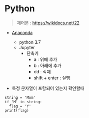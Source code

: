 Python
===================================

> 제어문 : https://wikidocs.net/22

* [Anaconda](https://www.anaconda.com/)
  * python 3.7
  * Jupyter
    * 단축키
      * a : 위에 추가
      * b : 아래에 추가
      * dd : 삭제
      * shift + enter : 실행


* 특정 문자열이 포함되어 있는지 확인할때
```
string = 'Mom'
if 'M' in string:
  flag = 'Y'
print(flag)
```
